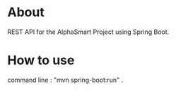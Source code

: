 # About
REST API for the AlphaSmart Project using Spring Boot.

# How to use
command line : "mvn spring-boot:run" .
